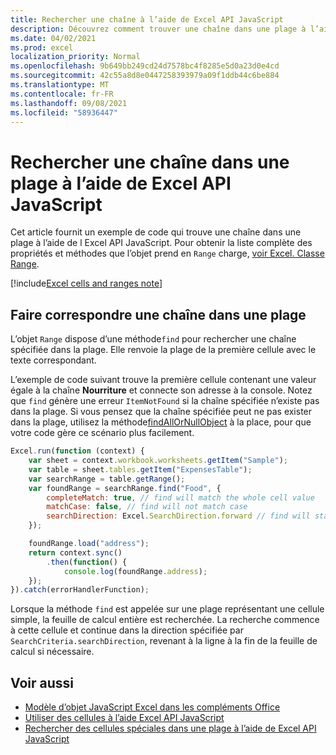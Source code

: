```yaml
---
title: Rechercher une chaîne à l’aide de Excel API JavaScript
description: Découvrez comment trouver une chaîne dans une plage à l’aide de l Excel API JavaScript.
ms.date: 04/02/2021
ms.prod: excel
localization_priority: Normal
ms.openlocfilehash: 9b649bb249cd24d7578bc4f8285e5d0a23d0e4cd
ms.sourcegitcommit: 42c55a8d8e0447258393979a09f1ddb44c6be884
ms.translationtype: MT
ms.contentlocale: fr-FR
ms.lasthandoff: 09/08/2021
ms.locfileid: "58936447"
---
```

# <a name="find-a-string-within-a-range-using-the-excel-javascript-api"></a>Rechercher une chaîne dans une plage à l’aide de Excel API JavaScript

Cet article fournit un exemple de code qui trouve une chaîne dans une plage à l’aide de l Excel API JavaScript. Pour obtenir la liste complète des propriétés et méthodes que l’objet prend en `Range` charge, [voir Excel. Classe Range](/javascript/api/excel/excel.range).

[!include[Excel cells and ranges note](../includes/note-excel-cells-and-ranges.md)]

## <a name="match-a-string-within-a-range"></a>Faire correspondre une chaîne dans une plage

L’objet `Range` dispose d’une méthode`find` pour rechercher une chaîne spécifiée dans la plage. Elle renvoie la plage de la première cellule avec le texte correspondant.

L’exemple de code suivant trouve la première cellule contenant une valeur égale à la chaîne **Nourriture** et connecte son adresse à la console. Notez que `find` génère une erreur `ItemNotFound` si la chaîne spécifiée n’existe pas dans la plage. Si vous pensez que la chaîne spécifiée peut ne pas exister dans la plage, utilisez la méthode[findAllOrNullObject](../develop/application-specific-api-model.md#ornullobject-methods-and-properties) à la place, pour que votre code gère ce scénario plus facilement.

```js
Excel.run(function (context) {
    var sheet = context.workbook.worksheets.getItem("Sample");
    var table = sheet.tables.getItem("ExpensesTable");
    var searchRange = table.getRange();
    var foundRange = searchRange.find("Food", {
        completeMatch: true, // find will match the whole cell value
        matchCase: false, // find will not match case
        searchDirection: Excel.SearchDirection.forward // find will start searching at the beginning of the range
    });

    foundRange.load("address");
    return context.sync()
        .then(function() {
            console.log(foundRange.address);
    });
}).catch(errorHandlerFunction);
```

Lorsque la méthode `find` est appelée sur une plage représentant une cellule simple, la feuille de calcul entière est recherchée. La recherche commence à cette cellule et continue dans la direction spécifiée par `SearchCriteria.searchDirection`, revenant à la ligne à la fin de la feuille de calcul si nécessaire.

## <a name="see-also"></a>Voir aussi

- [Modèle d’objet JavaScript Excel dans les compléments Office](excel-add-ins-core-concepts.md)
- [Utiliser des cellules à l’aide Excel API JavaScript](excel-add-ins-cells.md)
- [Rechercher des cellules spéciales dans une plage à l’aide de Excel API JavaScript](excel-add-ins-ranges-special-cells.md)
